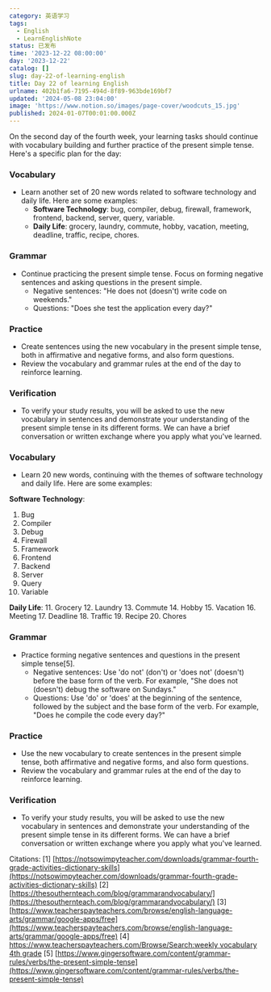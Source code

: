 ```yaml
---
category: 英语学习
tags:
  - English
  - LearnEnglishNote
status: 已发布
time: '2023-12-22 08:00:00'
day: '2023-12-22'
catalog: []
slug: day-22-of-learning-english
title: Day 22 of learning English
urlname: 402b1fa6-7195-494d-8f89-963bde169bf7
updated: '2024-05-08 23:04:00'
image: 'https://www.notion.so/images/page-cover/woodcuts_15.jpg'
published: 2024-01-07T00:01:00.000Z
---
```


On the second day of the fourth week, your learning tasks should continue with vocabulary building and further practice of the present simple tense. Here's a specific plan for the day:


### Vocabulary

- Learn another set of 20 new words related to software technology and daily life. Here are some examples:
	- **Software Technology**: bug, compiler, debug, firewall, framework, frontend, backend, server, query, variable.
	- **Daily Life**: grocery, laundry, commute, hobby, vacation, meeting, deadline, traffic, recipe, chores.

### Grammar

- Continue practicing the present simple tense. Focus on forming negative sentences and asking questions in the present simple.
	- Negative sentences: "He does not (doesn't) write code on weekends."
	- Questions: "Does she test the application every day?"

### Practice

- Create sentences using the new vocabulary in the present simple tense, both in affirmative and negative forms, and also form questions.
- Review the vocabulary and grammar rules at the end of the day to reinforce learning.

### Verification

- To verify your study results, you will be asked to use the new vocabulary in sentences and demonstrate your understanding of the present simple tense in its different forms. We can have a brief conversation or written exchange where you apply what you've learned.

### Vocabulary

- Learn 20 new words, continuing with the themes of software technology and daily life. Here are some examples:

**Software Technology**:

1. Bug
2. Compiler
3. Debug
4. Firewall
5. Framework
6. Frontend
7. Backend
8. Server
9. Query
10. Variable

**Daily Life**:
11. Grocery
12. Laundry
13. Commute
14. Hobby
15. Vacation
16. Meeting
17. Deadline
18. Traffic
19. Recipe
20. Chores


### Grammar

- Practice forming negative sentences and questions in the present simple tense[5].
	- Negative sentences: Use 'do not' (don't) or 'does not' (doesn't) before the base form of the verb. For example, "She does not (doesn't) debug the software on Sundays."
	- Questions: Use 'do' or 'does' at the beginning of the sentence, followed by the subject and the base form of the verb. For example, "Does he compile the code every day?"

### Practice

- Use the new vocabulary to create sentences in the present simple tense, both affirmative and negative forms, and also form questions.
- Review the vocabulary and grammar rules at the end of the day to reinforce learning.

### Verification

- To verify your study results, you will be asked to use the new vocabulary in sentences and demonstrate your understanding of the present simple tense in its different forms. We can have a brief conversation or written exchange where you apply what you've learned.

Citations:
[1] [https://notsowimpyteacher.com/downloads/grammar-fourth-grade-activities-dictionary-skills](https://notsowimpyteacher.com/downloads/grammar-fourth-grade-activities-dictionary-skills)
[2] [https://thesouthernteach.com/blog/grammarandvocabulary/](https://thesouthernteach.com/blog/grammarandvocabulary/)
[3] [https://www.teacherspayteachers.com/browse/english-language-arts/grammar/google-apps/free](https://www.teacherspayteachers.com/browse/english-language-arts/grammar/google-apps/free)
[4] [https://www.teacherspayteachers.com/Browse/Search:weekly vocabulary 4th grade](https://www.teacherspayteachers.com/Browse/Search:weekly%20vocabulary%204th%20grade)
[5] [https://www.gingersoftware.com/content/grammar-rules/verbs/the-present-simple-tense](https://www.gingersoftware.com/content/grammar-rules/verbs/the-present-simple-tense)

